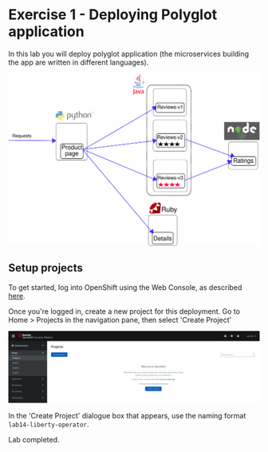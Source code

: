 # Exercise 1 - Deploying Polyglot application
In this lab you will deploy polyglot application (the microservices building the app are written in different languages).

![](img/noistio.svg)




## Setup projects
To get started, log into OpenShift using the Web Console, as described [here](../Getting-started/log-in-to-openshift.md).

Once you're logged in, create a new project for this deployment. Go to Home > Projects in the navigation pane, then select 'Create Project'

![](../Getting-started/img/create-project.png)

In the 'Create Project' dialogue box that appears, use the naming format `lab14-liberty-operator`. 



Lab completed.

